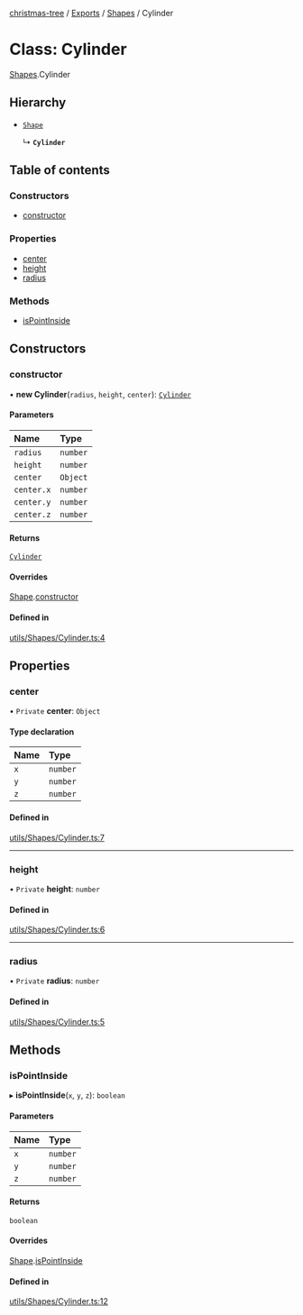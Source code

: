 [christmas-tree](../README.md) / [Exports](../modules.md) / [Shapes](../modules/Shapes.md) / Cylinder

# Class: Cylinder

[Shapes](../modules/Shapes.md).Cylinder

## Hierarchy

- [`Shape`](Shapes.Shape.md)

  ↳ **`Cylinder`**

## Table of contents

### Constructors

- [constructor](Shapes.Cylinder.md#constructor)

### Properties

- [center](Shapes.Cylinder.md#center)
- [height](Shapes.Cylinder.md#height)
- [radius](Shapes.Cylinder.md#radius)

### Methods

- [isPointInside](Shapes.Cylinder.md#ispointinside)

## Constructors

### constructor

• **new Cylinder**(`radius`, `height`, `center`): [`Cylinder`](Shapes.Cylinder.md)

#### Parameters

| Name | Type |
| :------ | :------ |
| `radius` | `number` |
| `height` | `number` |
| `center` | `Object` |
| `center.x` | `number` |
| `center.y` | `number` |
| `center.z` | `number` |

#### Returns

[`Cylinder`](Shapes.Cylinder.md)

#### Overrides

[Shape](Shapes.Shape.md).[constructor](Shapes.Shape.md#constructor)

#### Defined in

[utils/Shapes/Cylinder.ts:4](https://github.com/justinfernald/christmas-tree-lights/blob/49c38ff/src/utils/Shapes/Cylinder.ts#L4)

## Properties

### center

• `Private` **center**: `Object`

#### Type declaration

| Name | Type |
| :------ | :------ |
| `x` | `number` |
| `y` | `number` |
| `z` | `number` |

#### Defined in

[utils/Shapes/Cylinder.ts:7](https://github.com/justinfernald/christmas-tree-lights/blob/49c38ff/src/utils/Shapes/Cylinder.ts#L7)

___

### height

• `Private` **height**: `number`

#### Defined in

[utils/Shapes/Cylinder.ts:6](https://github.com/justinfernald/christmas-tree-lights/blob/49c38ff/src/utils/Shapes/Cylinder.ts#L6)

___

### radius

• `Private` **radius**: `number`

#### Defined in

[utils/Shapes/Cylinder.ts:5](https://github.com/justinfernald/christmas-tree-lights/blob/49c38ff/src/utils/Shapes/Cylinder.ts#L5)

## Methods

### isPointInside

▸ **isPointInside**(`x`, `y`, `z`): `boolean`

#### Parameters

| Name | Type |
| :------ | :------ |
| `x` | `number` |
| `y` | `number` |
| `z` | `number` |

#### Returns

`boolean`

#### Overrides

[Shape](Shapes.Shape.md).[isPointInside](Shapes.Shape.md#ispointinside)

#### Defined in

[utils/Shapes/Cylinder.ts:12](https://github.com/justinfernald/christmas-tree-lights/blob/49c38ff/src/utils/Shapes/Cylinder.ts#L12)

